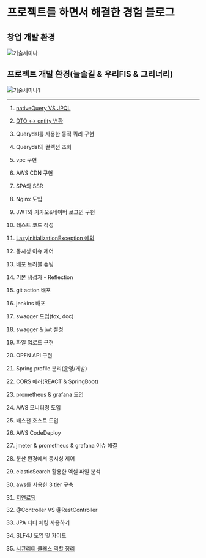 # 프로젝트를 하면서 해결한 경험 블로그

## 창업 개발 환경

![기술세미나](https://github.com/greeneryjin/Engineering-Blog/assets/87289562/c22da220-21ed-4e01-89be-6f35c3fb41ce)

## 프로젝트 개발 환경(늘솔길 & 우리FIS & 그리너리)

![기술세미나1](https://github.com/greeneryjin/Concurrency_issue/assets/87289562/004400a6-868d-4365-8b11-35fad4dc6935)


----

1. [nativeQuery VS JPQL](https://github.com/greeneryjin/-/blob/main/nativeQuery%20VS%20JPQL.md)

2. [DTO <-> entity 변환](https://github.com/greeneryjin/Engineering-Blog/blob/main/DTO%20%3C-%3E%20entity%20%EB%B3%80%ED%99%98.md)

3. Querydsl를 사용한 동적 쿼리 구현

4. Querydsl의 컬렉션 조회

5. vpc 구현

6. AWS CDN 구현

7. SPA와 SSR

8. Nginx 도입

9. JWT와 카카오&네이버 로그인 구현

10. 테스트 코드 작성

11. [LazyInitializationException 예외](https://github.com/greeneryjin/Engineering-Blog/tree/main)

12. 동시성 이슈 제어

13. 배포 트러블 슈팅

14. 기본 생성자 - Reflection

15. git action 배포

16. jenkins 배포

17. swagger 도입(fox, doc)

18. swagger & jwt 설정

19. 파일 업로드 구현

20. OPEN API 구현

21. Spring profile 분리(운영/개발)

22. CORS 에러(REACT & SpringBoot)

23. prometheus & grafana 도입

24. AWS 모니터링 도입

25. 배스천 호스트 도입

26. AWS CodeDeploy

27. jmeter & prometheus & grafana 이슈 해결

28. 분산 환경에서 동시성 제어

29. elasticSearch 활용한 엑셀 파일 분석

30. aws를 사용한 3 tier 구축

31. [지연로딩]()

32. @Controller VS @RestController

33. JPA 더티 체킹 사용하기

34. SLF4J 도입 및 가이드

35. [시큐리티 클래스 역할 정리](https://github.com/greeneryjin/Engineering-Blog/blob/main/%EC%8B%9C%ED%81%90%EB%A6%AC%ED%8B%B0%20%ED%81%B4%EB%9E%98%EC%8A%A4%20%EC%97%AD%ED%95%A0%20%EC%A0%95%EB%A6%AC.md)
